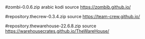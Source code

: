 #zombi-0.0.6.zip arabic kodi source   https://zombib.github.io/ 


#repository.thecrew-0.3.4.zip source   https://team-crew.github.io/

#repository.thewarehouse-22.6.8.zip source https://warehousecrates.github.io/TheWareHouse/
